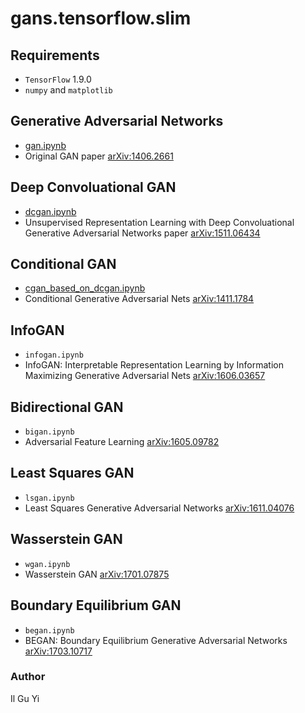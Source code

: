 # gans.tensorflow.slim

## Requirements

* `TensorFlow` 1.9.0
* `numpy` and `matplotlib`


## Generative Adversarial Networks

* [gan.ipynb](https://nbviewer.jupyter.org/github/ilguyi/gans.tensorflow.slim/blob/master/gan.ipynb)
* Original GAN paper [arXiv:1406.2661](https://arxiv.org/abs/1406.2661)


## Deep Convoluational GAN

* [dcgan.ipynb](https://nbviewer.jupyter.org/github/ilguyi/gans.tensorflow.slim/blob/master/dcgan.ipynb)
* Unsupervised Representation Learning with Deep Convoluational
Generative Adversarial Networks paper [arXiv:1511.06434](https://arxiv.org/abs/1511.06434)


## Conditional GAN

* [cgan_based_on_dcgan.ipynb](https://nbviewer.jupyter.org/github/ilguyi/gans.tensorflow.slim/blob/master/cgan_based_on_dcgan.ipynb)
* Conditional Generative Adversarial Nets [arXiv:1411.1784](https://arxiv.org/abs/1411.1784)


## InfoGAN

* `infogan.ipynb`
* InfoGAN: Interpretable Representation Learning by Information Maximizing Generative Adversarial Nets [arXiv:1606.03657](https://arxiv.org/abs/1606.03657)


## Bidirectional GAN

* `bigan.ipynb`
* Adversarial Feature Learning [arXiv:1605.09782](https://arxiv.org/abs/1605.09782)


## Least Squares GAN

* `lsgan.ipynb`
* Least Squares Generative Adversarial Networks [arXiv:1611.04076](https://arxiv.org/abs/1611.04076)


## Wasserstein GAN

* `wgan.ipynb`
* Wasserstein GAN [arXiv:1701.07875](https://arxiv.org/abs/1701.07875)


## Boundary Equilibrium GAN

* `began.ipynb`
* BEGAN: Boundary Equilibrium Generative Adversarial Networks [arXiv:1703.10717](https://arxiv.org/abs/1703.10717)


### Author
Il Gu Yi
